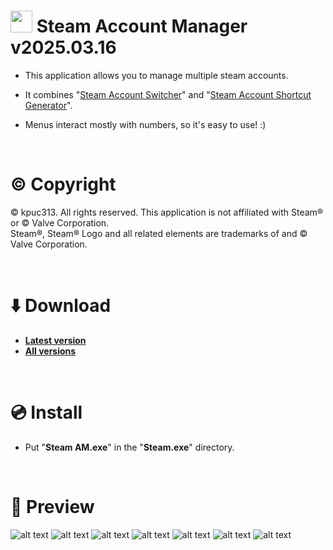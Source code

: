 # <img src="https://raw.githubusercontent.com/kpuc313/Steam-Account-Manager/master/icon.ico" width="35px" height="35px"> Steam Account Manager v2025.03.16

* This application allows you to manage multiple steam accounts.

* It combines "[Steam Account Switcher](https://github.com/kpuc313/Steam-Account-Switcher "Steam Account Switcher")" and "[Steam Account Shortcut Generator](https://github.com/kpuc313/Steam-Account-Shortcut-Generator "Steam Account Shortcut Generator")".

* Menus interact mostly with numbers, so it's easy to use! :)
<br />

# :copyright: Copyright
© kpuc313. All rights reserved. This application is not affiliated with Steam® or © Valve Corporation.<br />
Steam®, Steam® Logo and all related elements are trademarks of and © Valve Corporation.

<br />

# :arrow_down: Download
* <b>[Latest version](https://github.com/kpuc313/Steam-Account-Manager/releases/tag/v1.0 "Latest version")</b>
* <b>[All versions](https://github.com/kpuc313/Steam-Account-Manager/releases "All versions")</b>

<br />

# :cd: Install

* Put "<b>Steam AM.exe</b>" in the "<b>Steam.exe</b>" directory.

<br />

# :milky_way: Preview
![alt text](https://raw.githubusercontent.com/kpuc313/Steam-Account-Manager/master/preview/preview_01.png)
![alt text](https://raw.githubusercontent.com/kpuc313/Steam-Account-Manager/master/preview/preview_02.png)
![alt text](https://raw.githubusercontent.com/kpuc313/Steam-Account-Manager/master/preview/preview_03.png)
![alt text](https://raw.githubusercontent.com/kpuc313/Steam-Account-Manager/master/preview/preview_04.png)
![alt text](https://raw.githubusercontent.com/kpuc313/Steam-Account-Manager/master/preview/preview_05.png)
![alt text](https://raw.githubusercontent.com/kpuc313/Steam-Account-Manager/master/preview/preview_06.png)
![alt text](https://raw.githubusercontent.com/kpuc313/Steam-Account-Manager/master/preview/preview_07.png)
